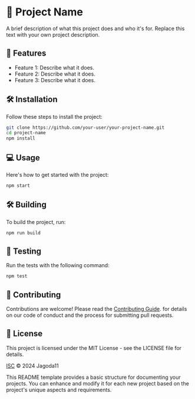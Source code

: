 # 🚀 Project Name

A brief description of what this project does and who it's for. Replace this text with your own project description.

## 🌟 Features

- Feature 1: Describe what it does.
- Feature 2: Describe what it does.
- Feature 3: Describe what it does.

## 🛠️ Installation

Follow these steps to install the project:

```bash
git clone https://github.com/your-user/your-project-name.git
cd project-name
npm install
```

## 💻 Usage

Here's how to get started with the project:

```bash
npm start
```

## 🛠️ Building

To build the project, run:

```bash
npm run build
```

## 🧪 Testing

Run the tests with the following command:

```bash
npm test
```

## 🤝 Contributing

Contributions are welcome! Please read the [Contributing Guide](CONTRIBUTING.md).
for details on our code of conduct and the process for submitting pull requests.

## 📝 License

This project is licensed under the MIT License - see the LICENSE file for details.

[ISC](LICENSE) © 2024 Jagoda11

This README template provides a basic structure for documenting your projects. You can enhance and modify it for each new project based on the project's unique aspects and requirements.
